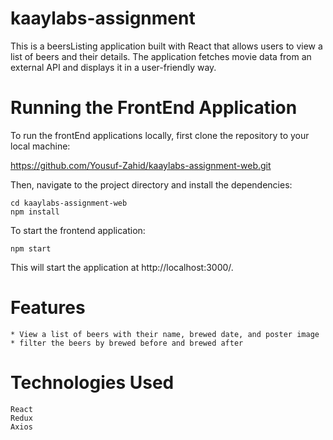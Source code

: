 # kaaylabs-assignment
This is a beersListing application built with React that allows users to view a list of beers and their details. 
The application fetches movie data from an external API and displays it in a user-friendly way.

# Running the FrontEnd Application

To run the frontEnd applications locally, first clone the repository to your local machine:

https://github.com/Yousuf-Zahid/kaaylabs-assignment-web.git

Then, navigate to the project directory and install the dependencies:

    cd kaaylabs-assignment-web
    npm install

To start the frontend application:
    
    npm start

This will start the application at http://localhost:3000/.

# Features
    * View a list of beers with their name, brewed date, and poster image
    * filter the beers by brewed before and brewed after 

# Technologies Used
    React
    Redux
    Axios
